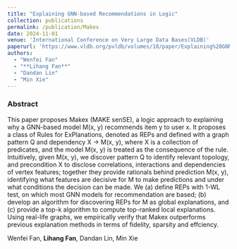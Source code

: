 ```yaml
---
title: "Explaining GNN-based Recommendations in Logic"
collection: publications
permalink: /publication/Makex
date: 2024-11-01
venue: 'International Conference on Very Large Data Bases(VLDB)'
paperurl: 'https://www.vldb.org/pvldb/volumes/18/paper/Explaining%20GNN-based%20Recommendations%20in%20Logic'
authors: 
  - "Wenfei Fan"
  - "**Lihang Fan**"
  - "Dandan Lin"
  - "Min Xie"
---
```


### Abstract
This paper proposes Makex (MAKE senSE), a logic approach to explaining why a GNN-based model M(x, y) recommends item y to user x. It proposes a class of Rules for ExPlanations, denoted as REPs and defined with a graph pattern Q and dependency X → M(x, y), where X is a collection of predicates, and the model M(x, y) is treated as the consequence of the rule. Intuitively, given M(x, y), we discover pattern Q to identify relevant topology, and precondition X to disclose correlations, interactions and dependencies of vertex features; together they provide rationals behind prediction M(x, y), identifying what features are decisive for M to make predictions and under what conditions the decision can be made. We (a) define REPs with 1-WL test, on which most GNN models for recommendation are based; (b) develop an algorithm for discovering REPs for M as global explanations, and (c) provide a top-k algorithm to compute top-ranked local explanations. Using real-life graphs, we empirically verify that Makex outperforms previous explanation methods in terms of fidelity, sparsity and effciency.

Wenfei Fan, **Lihang Fan**, Dandan Lin, Min Xie
